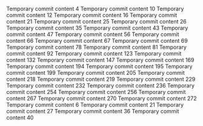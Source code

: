 Temporary commit content 4
Temporary commit content 10
Temporary commit content 12
Temporary commit content 16
Temporary commit content 21
Temporary commit content 25
Temporary commit content 26
Temporary commit content 35
Temporary commit content 43
Temporary commit content 47
Temporary commit content 56
Temporary commit content 66
Temporary commit content 67
Temporary commit content 69
Temporary commit content 78
Temporary commit content 81
Temporary commit content 92
Temporary commit content 123
Temporary commit content 132
Temporary commit content 147
Temporary commit content 169
Temporary commit content 194
Temporary commit content 195
Temporary commit content 199
Temporary commit content 205
Temporary commit content 218
Temporary commit content 219
Temporary commit content 229
Temporary commit content 232
Temporary commit content 236
Temporary commit content 254
Temporary commit content 256
Temporary commit content 267
Temporary commit content 270
Temporary commit content 272
Temporary commit content 6
Temporary commit content 21
Temporary commit content 27
Temporary commit content 36
Temporary commit content 40
